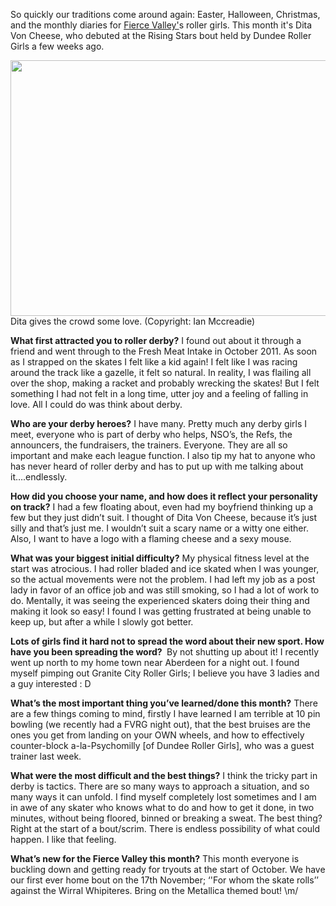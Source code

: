 <html><body><p>So quickly our traditions come around again: Easter, Halloween, Christmas, and the monthly diaries for <a href="http://www.fvrg.co.uk/">Fierce Valley'</a>s roller girls. This month it's Dita Von Cheese, who debuted at the Rising Stars bout held by Dundee Roller Girls a few weeks ago.

<a href="http://www.scottishrollerderbyblog.com/2012/09/561907_467541299943194_1263056083_n.jpg"><img class="size-full wp-image-1727" title="561907_467541299943194_1263056083_n" src="http://www.scottishrollerderbyblog.com/2012/09/561907_467541299943194_1263056083_n.jpg" alt="" width="614" height="409"></a> Dita gives the crowd some love. (Copyright: Ian Mccreadie)

<strong>What first attracted you to roller derby?</strong>
I found out about it through a friend and went through to the Fresh Meat Intake in October 2011. As soon as I strapped on the skates I felt like a kid again! I felt like I was racing around the track like a gazelle, it felt so natural. In reality, I was flailing all over the shop, making a racket and probably wrecking the skates! But I felt something I had not felt in a long time, utter joy and a feeling of falling in love. All I could do was think about derby.

<strong>Who are your derby heroes?</strong>
I have many. Pretty much any derby girls I meet, everyone who is part of derby who helps, NSO’s, the Refs, the announcers, the fundraisers, the trainers. Everyone. They are all so important and make each league function. I also tip my hat to anyone who has never heard of roller derby and has to put up with me talking about it….endlessly.

<strong>How did you choose your name, and how does it reflect your personality on track?</strong>
I had a few floating about, even had my boyfriend thinking up a few but they just didn’t suit. I thought of Dita Von Cheese, because it’s just silly and that’s just me. I wouldn’t suit a scary name or a witty one either. Also, I want to have a logo with a flaming cheese and a sexy mouse.

<strong>What was your biggest initial difficulty?</strong>
My physical fitness level at the start was atrocious. I had roller bladed and ice skated when I was younger, so the actual movements were not the problem. I had left my job as a post lady in favor of an office job and was still smoking, so I had a lot of work to do. Mentally, it was seeing the experienced skaters doing their thing and making it look so easy! I found I was getting frustrated at being unable to keep up, but after a while I slowly got better.

<strong>Lots of girls find it hard not to spread the word about their new sport. How have you been spreading the word? </strong>
By not shutting up about it! I recently went up north to my home town near Aberdeen for a night out. I found myself pimping out Granite City Roller Girls; I believe you have 3 ladies and a guy interested : D

<strong>What’s the most important thing you’ve learned/done this month?</strong>
There are a few things coming to mind, firstly I have learned I am terrible at 10 pin bowling (we recently had a FVRG night out), that the best bruises are the ones you get from landing on your OWN wheels, and how to effectively counter-block a-la-Psychomilly [of Dundee Roller Girls], who was a guest trainer last week.

<strong>What were the most difficult and the best things?</strong>
I think the tricky part in derby is tactics. There are so many ways to approach a situation, and so many ways it can unfold. I find myself completely lost sometimes and I am in awe of any skater who knows what to do and how to get it done, in two minutes, without being floored, binned or breaking a sweat.
The best thing? Right at the start of a bout/scrim. There is endless possibility of what could happen. I like that feeling.

<strong>What’s new for the Fierce Valley this month?</strong>
This month everyone is buckling down and getting ready for tryouts at the start of October. We have our first ever home bout on the 17th November; ‘'For whom the skate rolls’’ against the Wirral Whipiteres. Bring on the Metallica themed bout! \m/</p></body></html>
